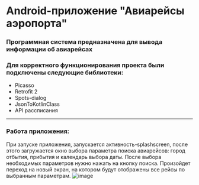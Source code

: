 # Android-приложение "Авиарейсы аэропорта"
### Программная система предназначена для вывода информации об авиарейсах
### Для корректного функционирования проекта были подключены следующие библиотеки:
- Picasso
- Retrofit 2
- Spots-dialog
- JsonToKotlinClass 
- API рассписания
____
### Работа приложения:
При запуске приложения, запускается активность-splashscreen, после этого загружается окно выбора параметра поиска авиарейсов: город отбытия, прибытия и календарь выбора даты. После выбора необходимых параметров  нужно нажать на кнопку поиска. Произойдет переход на новый экран, на котором будут отображены все рейсы по выбранным параметрам.
![image](https://github.com/tenor7/Airlines/assets/55441002/bc3c5b2f-f754-4d42-8afc-940b30f8a2c6)
